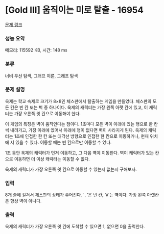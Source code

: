# [Gold III] 움직이는 미로 탈출 - 16954 

[문제 링크](https://www.acmicpc.net/problem/16954) 

### 성능 요약

메모리: 115592 KB, 시간: 148 ms

### 분류

너비 우선 탐색, 그래프 이론, 그래프 탐색

### 문제 설명

<p>욱제는 학교 숙제로 크기가 8×8인 체스판에서 탈출하는 게임을 만들었다. 체스판의 모든 칸은 빈 칸 또는 벽 중 하나이다. 욱제의 캐릭터는 가장 왼쪽 아랫 칸에 있고, 이 캐릭터는 가장 오른쪽 윗 칸으로 이동해야 한다.</p>

<p>이 게임의 특징은 벽이 움직인다는 점이다. 1초마다 모든 벽이 아래에 있는 행으로 한 칸씩 내려가고, 가장 아래에 있어서 아래에 행이 없다면 벽이 사라지게 된다. 욱제의 캐릭터는 1초에 인접한 한 칸 또는 대각선 방향으로 인접한 한 칸으로 이동하거나, 현재 위치에 서 있을 수 있다. 이동할 때는 빈 칸으로만 이동할 수 있다.</p>

<p>1초 동안 욱제의 캐릭터가 먼저 이동하고, 그 다음 벽이 이동한다. 벽이 캐릭터가 있는 칸으로 이동하면 더 이상 캐릭터는 이동할 수 없다.</p>

<p>욱제의 캐릭터가 가장 오른쪽 윗 칸으로 이동할 수 있는지 없는지 구해보자.</p>

### 입력 

 <p>8개 줄에 걸쳐서 체스판의 상태가 주어진다. '<code>.</code>'은 빈 칸, '<code>#</code>'는 벽이다. 가장 왼쪽 아랫칸은 항상 벽이 아니다.</p>

### 출력 

 <p>욱제의 캐릭터가 가장 오른쪽 윗 칸에 도착할 수 있으면 1, 없으면 0을 출력한다.</p>

